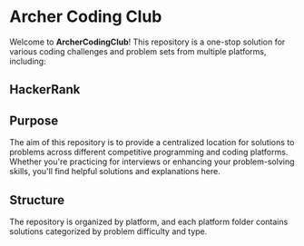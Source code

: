 # Archer Coding Club

Welcome to **ArcherCodingClub**! This repository is a one-stop solution for various coding challenges and problem sets from multiple platforms, including:

## HackerRank

## Purpose

The aim of this repository is to provide a centralized location for solutions to problems across different competitive programming and coding platforms. Whether you're practicing for interviews or enhancing your problem-solving skills, you'll find helpful solutions and explanations here.

## Structure

The repository is organized by platform, and each platform folder contains solutions categorized by problem difficulty and type.

